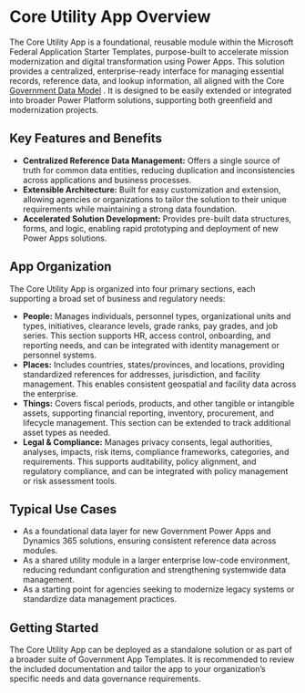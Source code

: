 
# Core Utility App Overview

The Core Utility App is a foundational, reusable module within the Microsoft Federal Application Starter Templates, purpose-built to accelerate mission modernization and digital transformation using Power Apps. This solution provides a centralized, enterprise-ready interface for managing essential records, reference data, and lookup information, all aligned with the Core [Government Data Model](https://github.com/microsoft/gov-datamodels) . It is designed to be easily extended or integrated into broader Power Platform solutions, supporting both greenfield and modernization projects.

## Key Features and Benefits

- **Centralized Reference Data Management:** Offers a single source of truth for common data entities, reducing duplication and inconsistencies across applications and business processes.
- **Extensible Architecture:** Built for easy customization and extension, allowing agencies or organizations to tailor the solution to their unique requirements while maintaining a strong data foundation.
- **Accelerated Solution Development:** Provides pre-built data structures, forms, and logic, enabling rapid prototyping and deployment of new Power Apps solutions.

## App Organization

The Core Utility App is organized into four primary sections, each supporting a broad set of business and regulatory needs:

- **People:** Manages individuals, personnel types, organizational units and types, initiatives, clearance levels, grade ranks, pay grades, and job series. This section supports HR, access control, onboarding, and reporting needs, and can be integrated with identity management or personnel systems.
- **Places:** Includes countries, states/provinces, and locations, providing standardized references for addresses, jurisdiction, and facility management. This enables consistent geospatial and facility data across the enterprise.
- **Things:** Covers fiscal periods, products, and other tangible or intangible assets, supporting financial reporting, inventory, procurement, and lifecycle management. This section can be extended to track additional asset types as needed.
- **Legal & Compliance:** Manages privacy consents, legal authorities, analyses, impacts, risk items, compliance frameworks, categories, and requirements. This supports auditability, policy alignment, and regulatory compliance, and can be integrated with policy management or risk assessment tools.

## Typical Use Cases

- As a foundational data layer for new Government Power Apps and Dynamics 365 solutions, ensuring consistent reference data across modules.
- As a shared utility module in a larger enterprise low-code environment, reducing redundant configuration and strengthening systemwide data management.
- As a starting point for agencies seeking to modernize legacy systems or standardize data management practices.

## Getting Started

The Core Utility App can be deployed as a standalone solution or as part of a broader suite of Government App Templates. It is recommended to review the included documentation and tailor the app to your organization’s specific needs and data governance requirements.

